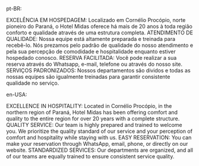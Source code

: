 pt-BR:

EXCELÊNCIA EM HOSPEDAGEM: Localizado em Cornélio Procópio, norte pioneiro do Paraná, o Hotel Midas oferece há mais de 20 anos à toda região conforto e qualidade através de uma estrutura completa. ATENDIMENTO DE QUALIDADE: Nossa equipe está altamente preparada e treinada para recebê-lo. Nós prezamos pelo padrão de qualidade do nosso atendimento e pela sua percepção de comodidade e hospitalidade enquanto estiver hospedado conosco. RESERVA FACILITADA: Você pode realizar a sua reserva através do Whatsapp, e-mail, telefone ou através do nosso site. SERVIÇOS PADRONIZADOS: Nossos departamentos são dividos e todas as nossas equipes são igualmente treinadas para garantir consistente qualidade no serviço.

en-USA:

EXCELLENCE IN HOSPITALITY: Located in Cornélio Procópio, in the northern region of Paraná, Hotel Midas has been offering comfort and quality to the entire region for over 20 years with a complete structure. QUALITY SERVICE: Our team is highly prepared and trained to welcome you. We prioritize the quality standard of our service and your perception of comfort and hospitality while staying with us. EASY RESERVATION: You can make your reservation through WhatsApp, email, phone, or directly on our website. STANDARDIZED SERVICES: Our departments are organized, and all of our teams are equally trained to ensure consistent service quality.
